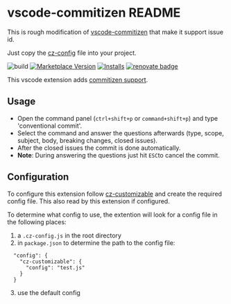 # vscode-commitizen README

This is rough modification of [vscode-commitizen](https://github.com/KnisterPeter/vscode-commitizen) that make it support issue id.

Just copy the [cz-config](./.cz-config.js) file into your project.

![build](https://github.com/KnisterPeter/vscode-commitizen/workflows/build/badge.svg)
[![Marketplace Version](https://vsmarketplacebadge.apphb.com/version/knisterpeter.vscode-commitizen.svg)](https://marketplace.visualstudio.com/items?itemName=KnisterPeter.vscode-commitizen)
[![Installs](https://vsmarketplacebadge.apphb.com/installs/knisterpeter.vscode-commitizen.svg)](https://marketplace.visualstudio.com/items?itemName=KnisterPeter.vscode-commitizen)
[![renovate badge](https://img.shields.io/badge/renovate-enabled-brightgreen.svg)](https://renovateapp.com/)

This vscode extension adds [commitizen support](https://github.com/commitizen).

## Usage

- Open the command panel (`ctrl+shift+p` or `command+shift+p`) and type 'conventional commit'.
- Select the command and answer the questions afterwards (type, scope, subject, body, breaking changes, closed issues).
- After the closed issues the commit is done automatically.
- **Note**: During answering the questions just hit `ESC`to cancel the commit.

## Configuration

To configure this extension follow [cz-customizable](https://github.com/leonardoanalista/cz-customizable) and
create the required config file. This also read by this extension if configured.

To determine what config to use, the extention will look for a config file in the following places:

1. a `.cz-config.js` in the root directory
2. in `package.json` to determine the path to the config file:

```
  "config": {
    "cz-customizable": {
      "config": "test.js"
    }
  }
```

3. use the default config
